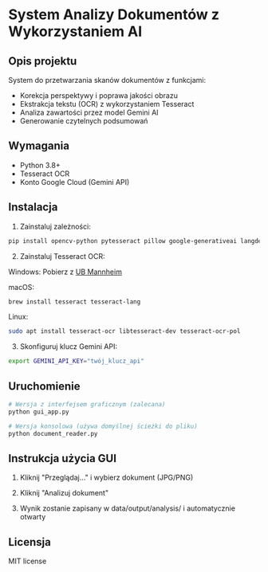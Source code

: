 # System Analizy Dokumentów z Wykorzystaniem AI

## Opis projektu

System do przetwarzania skanów dokumentów z funkcjami:
- Korekcja perspektywy i poprawa jakości obrazu
- Ekstrakcja tekstu (OCR) z wykorzystaniem Tesseract
- Analiza zawartości przez model Gemini AI
- Generowanie czytelnych podsumowań

## Wymagania

- Python 3.8+
- Tesseract OCR
- Konto Google Cloud (Gemini API)

## Instalacja

1. Zainstaluj zależności:
```bash
pip install opencv-python pytesseract pillow google-generativeai langdetect numpy matplotlib pandas ipywidgets
```

2. Zainstaluj Tesseract OCR:

Windows: Pobierz z [UB Mannheim](https://github.com/UB-Mannheim/tesseract/wiki)

macOS: 
```bash 
brew install tesseract tesseract-lang
```

Linux: 
```bash
sudo apt install tesseract-ocr libtesseract-dev tesseract-ocr-pol
```

3. Skonfiguruj klucz Gemini API:
```bash
export GEMINI_API_KEY="twój_klucz_api"
```

## Uruchomienie

```bash
# Wersja z interfejsem graficznym (zalecana)
python gui_app.py

# Wersja konsolowa (używa domyślnej ścieżki do pliku)
python document_reader.py
```

## Instrukcja użycia GUI

1. Kliknij "Przeglądaj..." i wybierz dokument (JPG/PNG)

2. Kliknij "Analizuj dokument"

3. Wynik zostanie zapisany w data/output/analysis/ i automatycznie otwarty

## Licensja

MIT license
